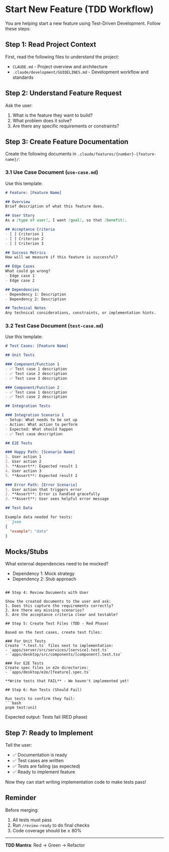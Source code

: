 # Start New Feature (TDD Workflow)

You are helping start a new feature using Test-Driven Development. Follow these steps:

## Step 1: Read Project Context

First, read the following files to understand the project:
- `CLAUDE.md` - Project overview and architecture
- `.claude/development/GUIDELINES.md` - Development workflow and standards

## Step 2: Understand Feature Request

Ask the user:
1. What is the feature they want to build?
2. What problem does it solve?
3. Are there any specific requirements or constraints?

## Step 3: Create Feature Documentation

Create the following documents in `.claude/features/{number}-{feature-name}/`:

### 3.1 Use Case Document (`use-case.md`)

Use this template:

```markdown
# Feature: [Feature Name]

## Overview
Brief description of what this feature does.

## User Story
As a [type of user], I want [goal], so that [benefit].

## Acceptance Criteria
- [ ] Criterion 1
- [ ] Criterion 2
- [ ] Criterion 3

## Success Metrics
How will we measure if this feature is successful?

## Edge Cases
What could go wrong?
- Edge case 1
- Edge case 2

## Dependencies
- Dependency 1: Description
- Dependency 2: Description

## Technical Notes
Any technical considerations, constraints, or implementation hints.
```

### 3.2 Test Case Document (`test-case.md`)

Use this template:

```markdown
# Test Cases: [Feature Name]

## Unit Tests

### Component/Function 1
- ✅ Test case 1 description
- ✅ Test case 2 description
- ✅ Test case 3 description

### Component/Function 2
- ✅ Test case 1 description
- ✅ Test case 2 description

## Integration Tests

### Integration Scenario 1
- Setup: What needs to be set up
- Action: What action to perform
- Expected: What should happen
- ✅ Test case description

## E2E Tests

### Happy Path: [Scenario Name]
1. User action 1
2. User action 2
3. **Assert**: Expected result 1
4. User action 3
5. **Assert**: Expected result 2

### Error Path: [Error Scenario]
1. User action that triggers error
2. **Assert**: Error is handled gracefully
3. **Assert**: User sees helpful error message

## Test Data

Example data needed for tests:
```json
{
  "example": "data"
}
```

## Mocks/Stubs

What external dependencies need to be mocked?
- Dependency 1: Mock strategy
- Dependency 2: Stub approach
```

## Step 4: Review Documents with User

Show the created documents to the user and ask:
1. Does this capture the requirements correctly?
2. Are there any missing scenarios?
3. Are the acceptance criteria clear and testable?

## Step 5: Create Test Files (TDD - Red Phase)

Based on the test cases, create test files:

### For Unit Tests
Create `*.test.ts` files next to implementation:
- `apps/server/src/services/[service].test.ts`
- `apps/desktop/src/components/[component].test.tsx`

### For E2E Tests
Create spec files in e2e directories:
- `apps/desktop/e2e/[feature].spec.ts`

**Write tests that FAIL** - We haven't implemented yet!

## Step 6: Run Tests (Should Fail)

Run tests to confirm they fail:
```bash
pnpm test:unit
```

Expected output: Tests fail (RED phase)

## Step 7: Ready to Implement

Tell the user:
- ✅ Documentation is ready
- ✅ Test cases are written
- ✅ Tests are failing (as expected)
- ✅ Ready to implement feature

Now they can start writing implementation code to make tests pass!

## Reminder

Before merging:
1. All tests must pass
2. Run `/review-ready` to do final checks
3. Code coverage should be ≥ 80%

---

**TDD Mantra**: Red → Green → Refactor

